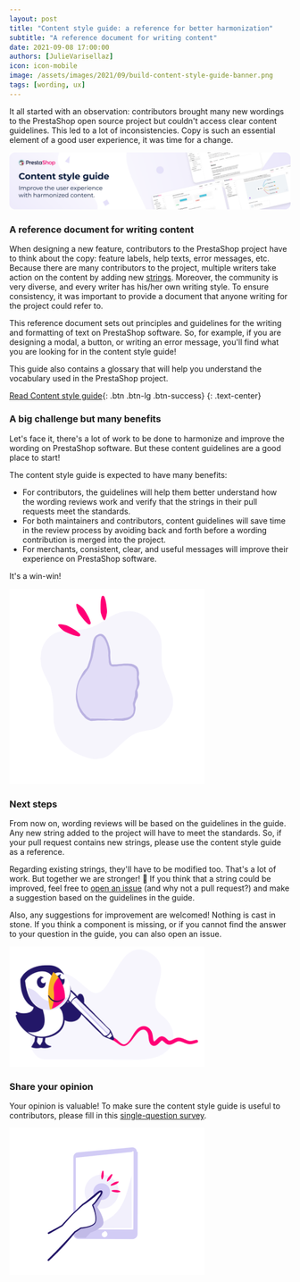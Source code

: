 ```yaml
--- 
layout: post
title: "Content style guide: a reference for better harmonization"
subtitle: "A reference document for writing content" 
date: 2021-09-08 17:00:00
authors: [JulieVarisellaz]
icon: icon-mobile
image: /assets/images/2021/09/build-content-style-guide-banner.png
tags: [wording, ux]
---
```


It all started with an observation: contributors brought many new wordings to the PrestaShop open source project but couldn't access clear content guidelines. This led to a lot of inconsistencies. Copy is such an essential element of a good user experience, it was time for a change.

![Content style guide banner](/assets/images/2021/09/build-content-style-guide-banner.png)

### A reference document for writing content

When designing a new feature, contributors to the PrestaShop project have to think about the copy: feature labels, help texts, error messages, etc. Because there are many contributors to the project, multiple writers take action on the content by adding new [strings](https://zeroheight.com/80a6c5a61/v/latest/p/36889f-glossary/b/34bc6f). Moreover, the community is very diverse, and every writer has his/her own writing style. To ensure consistency, it was important to provide a document that anyone writing for the project could refer to. 

This reference document sets out principles and guidelines for the writing and formatting of text on PrestaShop software. So, for example, if you are designing a modal, a button, or writing an error message, you'll find what you are looking for in the content style guide!

This guide also contains a glossary that will help you understand the vocabulary used in the PrestaShop project.

[Read Content style guide](https://zeroheight.com/80a6c5a61/v/latest/p/2971bf-content-style-guide){: .btn .btn-lg .btn-success}
{: .text-center}

### A big challenge but many benefits

Let's face it, there's a lot of work to be done to harmonize and improve the wording on PrestaShop software. But these content guidelines are a good place to start!

The content style guide is expected to have many benefits: 

- For contributors, the guidelines will help them better understand how the wording reviews work and verify that the strings in their pull requests meet the standards.
- For both maintainers and contributors, content guidelines will save time in the review process by avoiding back and forth before a wording contribution is merged into the project.
- For merchants, consistent, clear, and useful messages will improve their experience on PrestaShop software.

It's a win-win!

![Thumb up](/assets/images/2021/09/build-thumb-up.png)

### Next steps 

From now on, wording reviews will be based on the guidelines in the guide. Any new string added to the project will have to meet the standards. So, if your pull request contains new strings, please use the content style guide as a reference. 

Regarding existing strings, they'll have to be modified too. That's a lot of work. But together we are stronger! :muscle: If you think that a string could be improved, feel free to [open an issue](https://github.com/PrestaShop/PrestaShop/issues/new/choose) (and why not a pull request?) and make a suggestion based on the guidelines in the guide. 

Also, any suggestions for improvement are welcomed! Nothing is cast in stone. If you think a component is missing, or if you cannot find the answer to your question in the guide, you can also open an issue.

![Puffin writing](/assets/images/2021/09/build-puffin-writing.png)

### Share your opinion

Your opinion is valuable! To make sure the content style guide is useful to contributors, please fill in this [single-question survey](https://forms-prestashop.typeform.com/to/J5AF10LE).

![Touch screen](/assets/images/2021/09/build-touch-screen.png)

